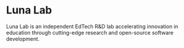 # Luna Lab

Luna Lab is an independent EdTech R&D lab accelerating innovation in education through cutting-edge research and open-source software development.
